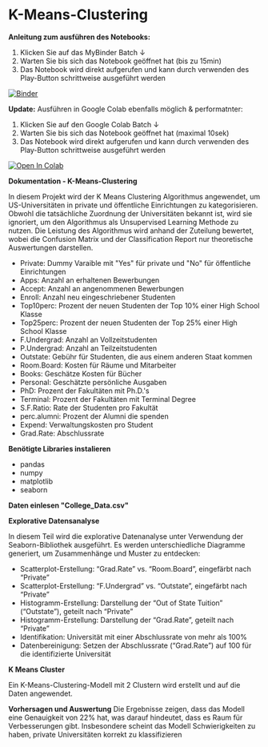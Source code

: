 # K-Means-Clustering

**Anleitung zum ausführen des Notebooks:**
1. Klicken Sie auf das MyBinder Batch ↓
2. Warten Sie bis sich das Notebook geöffnet hat (bis zu 15min)
3. Das Notebook wird direkt aufgerufen und kann durch verwenden des Play-Button schrittweise ausgeführt werden

[![Binder](https://mybinder.org/badge_logo.svg)](https://mybinder.org/v2/gh/MichaelFranLu/Logistic-Regression/master?labpath=3-Logistische_Regression_Projekt-Loesung.ipynb)

**Update:**
Ausführen in Google Colab ebenfalls möglich & performatnter:
1. Klicken Sie auf den Google Colab Batch ↓
2. Warten Sie bis sich das Notebook geöffnet hat (maximal 10sek)
3. Das Notebook wird direkt aufgerufen und kann durch verwenden des Play-Button schrittweise ausgeführt werden

<a target="_blank" href="https://colab.research.google.com/github/MichaelFranLu/K-Means-Clustering/blob/main/3-K_Means_Clustering_Projekt-Loesung.ipynb">
  <img src="https://colab.research.google.com/assets/colab-badge.svg" alt="Open In Colab"/>
</a>




**Dokumentation - K-Means-Clustering**

In diesem Projekt wird der K Means Clustering Algorithmus angewendet, um US-Universitäten in private und öffentliche Einrichtungen zu kategorisieren. Obwohl die tatsächliche Zuordnung der Universitäten bekannt ist, wird sie ignoriert, um den Algorithmus als Unsupervised Learning Methode zu nutzen. Die Leistung des Algorithmus wird anhand der Zuteilung bewertet, wobei die Confusion Matrix und der Classification Report nur theoretische Auswertungen darstellen.
- Private: Dummy Varaible mit "Yes" für private und "No" für öffentliche Einrichtungen
- Apps: Anzahl an erhaltenen Bewerbungen
- Accept: Anzahl an angenommenen Bewerbungen
- Enroll: Anzahl neu eingeschriebener Studenten
- Top10perc: Prozent der neuen Studenten der Top 10% einer High School Klasse
- Top25perc: Prozent der neuen Studenten der Top 25% einer High School Klasse
- F.Undergrad: Anzahl an Vollzeitstudenten
- P.Undergrad: Anzahl an Teilzeitstudenten
- Outstate: Gebühr für Studenten, die aus einem anderen Staat kommen
- Room.Board: Kosten für Räume und Mitarbeiter
- Books: Geschätze Kosten für Bücher
- Personal: Geschätzte persönliche Ausgaben
- PhD: Prozent der Fakultäten mit Ph.D.'s
- Terminal: Prozent der Fakultäten mit Terminal Degree
- S.F.Ratio: Rate der Studenten pro Fakultät
- perc.alumni: Prozent der Alumni die spenden
- Expend: Verwaltungskosten pro Student
- Grad.Rate: Abschlussrate


**Benötigte Libraries instalieren**
- pandas
- numpy
- matplotlib
- seaborn

**Daten einlesen "College_Data.csv"**


**Explorative Datensanalyse**

In diesem Teil wird die explorative Datenanalyse unter Verwendung der Seaborn-Bibliothek ausgeführt. Es werden unterschiedliche Diagramme generiert, um Zusammenhänge und Muster zu entdecken:
- Scatterplot-Erstellung: “Grad.Rate” vs. “Room.Board”, eingefärbt nach “Private”
- Scatterplot-Erstellung: “F.Undergrad” vs. “Outstate”, eingefärbt nach “Private”
- Histogramm-Erstellung: Darstellung der “Out of State Tuition” (“Outstate”), geteilt nach “Private”
- Histogramm-Erstellung: Darstellung der “Grad.Rate”, geteilt nach “Private”
- Identifikation: Universität mit einer Abschlussrate von mehr als 100%
- Datenbereinigung: Setzen der Abschlussrate (“Grad.Rate”) auf 100 für die identifizierte Universität


**K Means Cluster**

Ein K-Means-Clustering-Modell mit 2 Clustern wird erstellt und auf die Daten angewendet.

**Vorhersagen und Auswertung**
Die Ergebnisse zeigen, dass das Modell eine Genauigkeit von 22% hat, was darauf hindeutet, dass es Raum für Verbesserungen gibt. Insbesondere scheint das Modell Schwierigkeiten zu haben, private Universitäten korrekt zu klassifizieren
